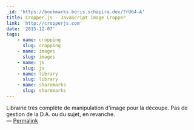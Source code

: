 ```yaml
---
_id: 'https://bookmarks.boris.schapira.dev/?rU64-A'
title: Cropper.js - JavaScript Image Cropper
link: 'http://cropperjs.com'
date: '2015-12-07'
tags:
    - name: cropping
      slug: cropping
    - name: images
      slug: images
    - name: js
      slug: js
    - name: library
      slug: library
    - name: sharemarks
      slug: sharemarks
---
```


Librairie très complète de manipulation d'image pour la découpe. Pas de gestion
de la D.A. ou du sujet, en revanche. <br>&#8212;
<a href="https://bookmarks.boris.schapira.dev/?rU64-A" title="Permalink">Permalink</a>
